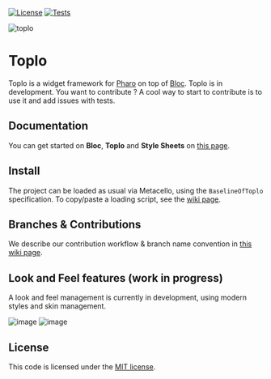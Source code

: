 [![License](https://img.shields.io/github/license/pharo-graphics/Toplo.svg)](./LICENSE)
[![Tests](https://github.com/pharo-graphics/Toplo/actions/workflows/Tests.yml/badge.svg)](https://github.com/pharo-graphics/Toplo/actions/workflows/Tests.yml)

![toplo](https://github.com/pharo-graphics/Toplo/assets/49183340/57963fee-ed86-4ee0-99e1-7c39e9a9cdf9)

# Toplo

Toplo is a widget framework for [Pharo](https://www.pharo.org) on top of [Bloc](https://github.com/pharo-graphics/Bloc).
Toplo is in development. You want to contribute ? A cool way to start to contribute is to use it and add issues with tests.


## Documentation

You can get started on **Bloc**, **Toplo** and **Style Sheets** on [this page](doc/StyleSheets.md).


## Install

The project can be loaded as usual via Metacello, using the `BaselineOfToplo` specification. To copy/paste a loading script, see the [wiki page](../../wiki/Install).


## Branches & Contributions
We describe our contribution workflow & branch name convention in [this wiki page](../../wiki/Branches-and-versions).


## Look and Feel features (work in progress)

A look and feel management is currently in development, using modern styles and skin management.

![image](https://github.com/pharo-graphics/Toplo/assets/49183340/2e61623f-5844-4294-b87a-195dd6c1c636)
![image](https://github.com/pharo-graphics/Toplo/assets/49183340/a76ee5a2-1e2f-414f-8ab8-4dad71d4fc4f)


## License

This code is licensed under the [MIT license](./LICENSE).
